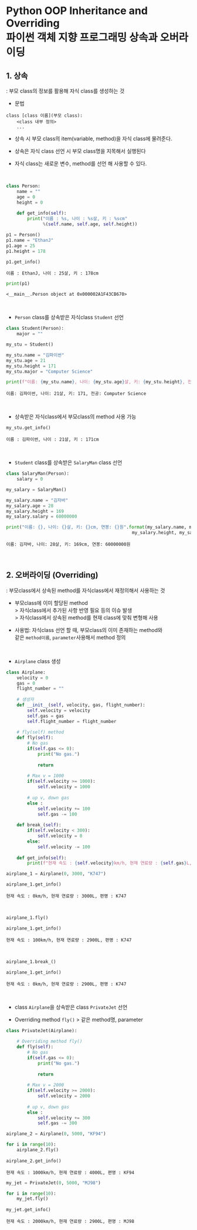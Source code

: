 # Python OOP Inheritance and Overriding <br> 파이썬 객체 지향 프로그래밍 상속과 오버라이딩

## 1. 상속

: 부모 class의 정보를 활용해 자식 class를 생성하는 것

- 문법

```pythoon
class [class 이름](부모 class):
    <class 내부 정의>
    ...
```

- 상속 시 부모 class의 item(variable, method)을 자식 class에 물려준다.

- 상속은 자식 class 선언 시 부모 class명을 지목해서 실행된다

- 자식 class는 새로운 변수, method를 선언 해 사용할 수 있다.

<br>

```python
class Person:
    name = ""
    age = 0
    height = 0
    
    def get_info(self):
        print("이름 : %s, 나이 : %s살, 키 : %scm" 
              %(self.name, self.age, self.height))
```

```python
p1 = Person()
p1.name = "EthanJ"
p1.age = 25
p1.height = 178

p1.get_info()
```

```text
이름 : EthanJ, 나이 : 25살, 키 : 178cm
```

```python
print(p1)
```

```text
<__main__.Person object at 0x000002A1F43CB670>
```

<br>

- `Person` class를 상속받은 자식class `Student` 선언

```python
class Student(Person):
    major = ""

my_stu = Student()

my_stu.name = "김파이썬"
my_stu.age = 21
my_stu.height = 171
my_stu.major = "Computer Science"

print(f"이름: {my_stu.name}, 나이: {my_stu.age}살, 키: {my_stu.height}, 전공: {my_stu.major}")
```

```text
이름: 김파이썬, 나이: 21살, 키: 171, 전공: Computer Science
```

<br>

- 상속받은 자식class에서 부모class의 method 사용 가능

```python
my_stu.get_info()
```

```text
이름 : 김파이썬, 나이 : 21살, 키 : 171cm
```

<br>

- `Student` class를 상속받은 `SalaryMan` class 선언

```python
class SalaryMan(Person):
    salary = 0

my_salary = SalaryMan()

my_salary.name = "김자바"
my_salary.age = 28
my_salary.height = 169
my_salary.salary = 60000000

print("이름: {}, 나이: {}살, 키: {}cm, 연봉: {}원".format(my_salary.name, my_salary.age,
                                                my_salary.height, my_salary.salary))
```

```text
이름: 김자바, 나이: 28살, 키: 169cm, 연봉: 60000000원
```

<br>

## 2. 오버라이딩 (Overriding)

: 부모class에서 상속된 method를 자식class에서 재정의해서 사용하는 것

- 부모class에 이미 할당된 method    
\> 자식class에서 추가된 사항 반영 필요 등의 이슈 발생    
\> 자식class에서 상속된 method를 현재 class에 맞춰 변형해 사용

- 사용법: 자식class 선언 할 때, 부모class의 이미 존재하는 method와   
같은 `method이름`, `parameter`사용해서 method 정의

<br>

- `Airplane` class 생성

```python
class Airplane:
    velocity = 0
    gas = 0
    flight_number = ""
    
    # 생성자
    def __init__(self, velocity, gas, flight_number):
        self.velocity = velocity
        self.gas = gas
        self.flight_number = flight_number
        
    # fly(self) method
    def fly(self):
        # No gas
        if(self.gas <= 0):
            print("No gas.")
            
            return
        
        # Max v = 1000
        if(self.velocity >= 1000):
            self.velocity = 1000
            
        # up v, down gas
        else :
            self.velocity += 100
            self.gas -= 100
        
    def break_(self):
        if(self.velocity < 300):
            self.velocity = 0
        else:
            self.velocity -= 100
        
    def get_info(self):
        print(f"현재 속도 : {self.velocity}km/h, 현재 연료량 : {self.gas}L, 편명 : {self.flight_number}")
```

```python
airplane_1 = Airplane(0, 3000, "K747")

airplane_1.get_info()
```

```text
현재 속도 : 0km/h, 현재 연료량 : 3000L, 편명 : K747
```

<br>

```python
airplane_1.fly()

airplane_1.get_info()
```

```
현재 속도 : 100km/h, 현재 연료량 : 2900L, 편명 : K747
```

<br>

```python
airplane_1.break_()

airplane_1.get_info()
```

```text
현재 속도 : 0km/h, 현재 연료량 : 2900L, 편명 : K747
```

<br>

- class `Airplane`을 상속받은 class `PrivateJet` 선언

- Overriding method `fly()` > 같은 method명, parameter

```python
class PrivateJet(Airplane):
    
    # Overriding method fly()
    def fly(self):
        # No gas
        if(self.gas <= 0):
            print("No gas.")
            
            return
        
        # Max v = 2000
        if(self.velocity >= 2000):
            self.velocity = 2000
            
        # up v, down gas
        else :
            self.velocity += 300
            self.gas -= 300
```

```python
airplane_2 = Airplane(0, 5000, "KF94")

for i in range(10):
    airplane_2.fly()
    
airplane_2.get_info()
```

```text
현재 속도 : 1000km/h, 현재 연료량 : 4000L, 편명 : KF94
```

```python
my_jet = PrivateJet(0, 5000, "MJ98")

for i in range(10):
    my_jet.fly()
    
my_jet.get_info()
```

```text
현재 속도 : 2000km/h, 현재 연료량 : 2900L, 편명 : MJ98
```
